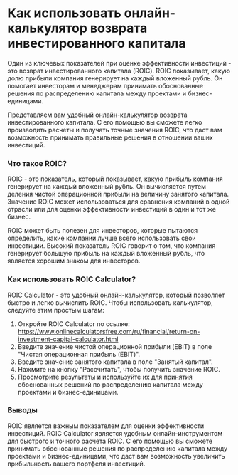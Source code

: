 Как использовать онлайн-калькулятор возврата инвестированного капитала
======================================================================

Один из ключевых показателей при оценке эффективности инвестиций - это возврат инвестированного капитала (ROIC). ROIC показывает, какую долю прибыли компания генерирует на каждый вложенный рубль. Он помогает инвесторам и менеджерам принимать обоснованные решения по распределению капитала между проектами и бизнес-единицами.

Представляем вам удобный онлайн-калькулятор возврата инвестированного капитала. С его помощью вы сможете легко производить расчеты и получать точные значения ROIC, что даст вам возможность принимать правильные решения в отношении ваших инвестиций.

### Что такое ROIC?

ROIC - это показатель, который показывает, какую прибыль компания генерирует на каждый вложенный рубль. Он вычисляется путем деления чистой операционной прибыли на величину занятого капитала. Значение ROIC может использоваться для сравнения компаний в одной отрасли или для оценки эффективности инвестиций в один и тот же бизнес.

ROIC может быть полезен для инвесторов, которые пытаются определить, какие компании лучше всего использовать свои инвестиции. Высокий показатель ROIC говорит о том, что компания генерирует большую прибыль на каждый вложенный рубль, что является хорошим знаком для инвесторов.

### Как использовать ROIC Calculator?

ROIC Calculator - это удобный онлайн-калькулятор, который позволяет быстро и легко вычислить ROIC. Чтобы использовать калькулятор, следуйте этим простым шагам:

1. Откройте ROIC Calculator по ссылке: <https://www.onlinecalculatorsfree.com/ru/financial/return-on-investment-capital-calculator.html>
2. Введите значение чистой операционной прибыли (EBIT) в поле "Чистая операционная прибыль (EBIT)".
3. Введите значение занятого капитала в поле "Занятый капитал".
4. Нажмите на кнопку "Рассчитать", чтобы получить значение ROIC.
5. Просмотрите результаты и используйте их для принятия обоснованных решений по распределению капитала между проектами и бизнес-единицами.

### Выводы

ROIC является важным показателем для оценки эффективности инвестиций. ROIC Calculator является удобным онлайн-инструментом для быстрого и точного расчета ROIC. С его помощью вы сможете принимать обоснованные решения по распределению капитала между проектами и бизнес-единицами, что даст вам возможность увеличить прибыльность вашего портфеля инвестиций.